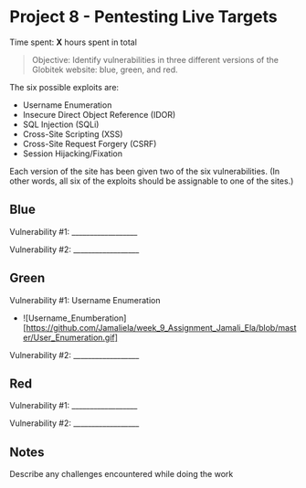 # Project 8 - Pentesting Live Targets

Time spent: **X** hours spent in total

> Objective: Identify vulnerabilities in three different versions of the Globitek website: blue, green, and red.

The six possible exploits are:
* Username Enumeration
* Insecure Direct Object Reference (IDOR)
* SQL Injection (SQLi)
* Cross-Site Scripting (XSS)
* Cross-Site Request Forgery (CSRF)
* Session Hijacking/Fixation

Each version of the site has been given two of the six vulnerabilities. (In other words, all six of the exploits should be assignable to one of the sites.)

## Blue

Vulnerability #1: __________________

Vulnerability #2: __________________


## Green

Vulnerability #1: Username Enumeration
  * ![Username_Enumberation] [https://github.com/Jamaliela/week_9_Assignment_Jamali_Ela/blob/master/User_Enumeration.gif]

Vulnerability #2: __________________


## Red

Vulnerability #1: __________________

Vulnerability #2: __________________


## Notes

Describe any challenges encountered while doing the work

